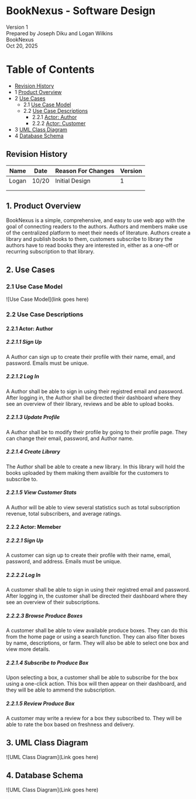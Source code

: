 # BookNexus - Software Design 

Version 1  
Prepared by Joseph Diku and Logan Wilkins\
BookNexus\
Oct 20, 2025

Table of Contents
=================
* [Revision History](#revision-history)
* 1 [Product Overview](#1-product-overview)
* 2 [Use Cases](#2-use-cases)
  * 2.1 [Use Case Model](#21-use-case-model)
  * 2.2 [Use Case Descriptions](#22-use-case-descriptions)
    * 2.2.1 [Actor: Author](#221-actor-Author)
    * 2.2.2 [Actor: Customer](#222-actor-customer) 
* 3 [UML Class Diagram](#3-uml-class-diagram)
* 4 [Database Schema](#4-database-schema)

## Revision History
| Name | Date    | Reason For Changes  | Version   |
| ---- | ------- | ------------------- | --------- |
| Logan  |  10/20  | Initial Design      |    1      |
|      |         |                     |           |
|      |         |                     |           |

## 1. Product Overview
BookNexus is a simple, comprehensive, and easy to use web app with the goal of connecting readers to the authors. Authors and members make use of the centralized platform to meet their needs of literature. 
Authors create a library and publish books to them, customers subscribe to library the authors have to read books they are interested in, either as a one-off or recurring subscription to that library.

## 2. Use Cases
### 2.1 Use Case Model
![Use Case Model](link goes here)

### 2.2 Use Case Descriptions

#### 2.2.1 Actor: Author
##### 2.2.1.1 Sign Up
A Author can sign up to create their profile with their name, email, and password. Emails must be unique.
##### 2.2.1.2 Log In
A Author shall be able to sign in using their registred email and password. After logging in, the Author shall be directed their dashboard where they see an overview of their library, reviews and be able to upload books.
##### 2.2.1.3 Update Profile
A Author shall be to modify their profile by going to their profile page. They can change their email, password, and Author name.
##### 2.2.1.4 Create Library
The Author shall be able to create a new library. In this library will hold the books uploaded by them making them availble for the customers to subscribe to.
##### 2.2.1.5 View Customer Stats
A Author will be able to view several statistics such as total subscription revenue, total subscribers, and average ratings.

#### 2.2.2 Actor: Memeber
##### 2.2.2.1 Sign Up
A customer can sign up to create their profile with their name, email, password, and address. Emails must be unique.
##### 2.2.2.2 Log In
A customer shall be able to sign in using their registred email and password. After logging in, the customer shall be directed their dashboard where they see an overview of their subscriptions.
##### 2.2.2.3 Browse Produce Boxes
A customer shall be able to view available produce boxes. They can do this from the home page or using a search function. They can also filter boxes by name, descriptions, or farm. They will also be able to select one box and view more details.
##### 2.2.1.4 Subscribe to Produce Box
Upon selecting a box, a customer shall be able to subscribe for the box using a one-click action. This box will then appear on their dashboard, and they will be able to ammend the subscription.
##### 2.2.1.5 Review Produce Box
A customer may write a review for a box they subscribed to. They will be able to rate the box based on freshness and delivery.

## 3. UML Class Diagram
![UML Class Diagram](Link goes here)
## 4. Database Schema
![UML Class Diagram](Link goes here)